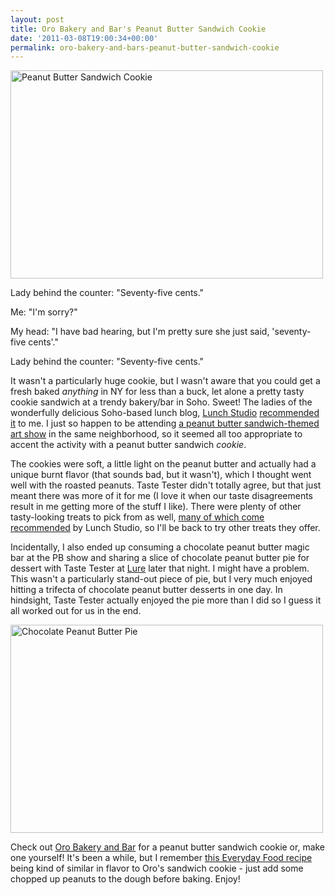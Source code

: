 ```yaml
---
layout: post
title: Oro Bakery and Bar's Peanut Butter Sandwich Cookie
date: '2011-03-08T19:00:34+00:00'
permalink: oro-bakery-and-bars-peanut-butter-sandwich-cookie
---
```

<a href="http://www.flickr.com/photos/kstar810/5509968583/" title="Peanut Butter Sandwich Cookie by kstar810, on Flickr"><img src="http://farm6.static.flickr.com/5098/5509968583_4eae953fe0.jpg" width="500" height="333" alt="Peanut Butter Sandwich Cookie" /></a>

Lady behind the counter: "Seventy-five cents."

Me: "I'm sorry?"

My head: "I have bad hearing, but I'm pretty sure she just said, 'seventy-five cents'."

Lady behind the counter: "Seventy-five cents."

It wasn't a particularly huge cookie, but I wasn't aware that you could get a fresh baked <em>anything</em> in NY for less than a buck, let alone a pretty tasty cookie sandwich at a trendy bakery/bar in Soho. Sweet! The ladies of the wonderfully delicious Soho-based lunch blog, <a href="http://lunchstudio.blogspot.com/">Lunch Studio</a> <a href="http://lunchstudio.blogspot.com/2011/03/400pm-peanut-butter-cookies-with.html">recommended it</a> to me. I just so happen to be attending <a href="http://www.cpbgallery.com/2011/03/07/the-nutropolitan-museum-of-art/">a peanut butter sandwich-themed art show</a> in the same neighborhood, so it seemed all too appropriate to accent the activity with a peanut butter sandwich <em>cookie</em>. 

The cookies were soft, a little light on the peanut butter and actually had a unique burnt flavor (that sounds bad, but it wasn't), which I thought went well with the roasted peanuts. Taste Tester didn't totally agree, but that just meant there was more of it for me (I love it when our taste disagreements result in me getting more of the stuff I like). There were plenty of other tasty-looking treats to pick from as well, <a href="http://lunchstudio.blogspot.com/search?q=oro">many of which come recommended</a> by Lunch Studio, so I'll be back to try other treats they offer.

Incidentally, I also ended up consuming a chocolate peanut butter magic bar at the PB show and sharing a slice of chocolate peanut butter pie for dessert with Taste Tester at <a href="http://www.lurefishbar.com/index.php">Lure</a> later that night. I might have a problem. This wasn't a particularly stand-out piece of pie, but I very much enjoyed hitting a trifecta of chocolate peanut butter desserts in one day. In hindsight, Taste Tester actually enjoyed the pie more than I did so I guess it all worked out for us in the end.

<a href="http://www.flickr.com/photos/kstar810/5510038035/" title="Chocolate Peanut Butter Pie by kstar810, on Flickr"><img src="http://farm6.static.flickr.com/5180/5510038035_f393605a1a.jpg" width="500" height="333" alt="Chocolate Peanut Butter Pie" /></a>

Check out <a href="http://www.orobakerybar.com/">Oro Bakery and Bar</a> for a peanut butter sandwich cookie or, make one yourself! It's been a while, but I remember <a href="http://www.cpbgallery.com/2008/05/14/chocolate-peanut-butter-sandwich-cookies/">this Everyday Food recipe</a> being kind of similar in flavor to Oro's sandwich cookie - just add some chopped up peanuts to the dough before baking. Enjoy!
